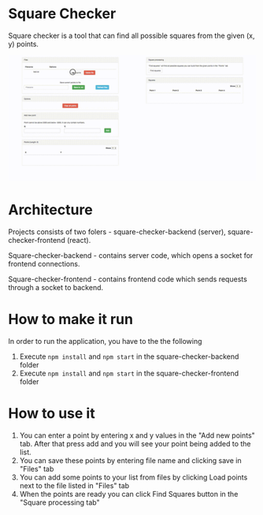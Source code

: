# Square Checker

Square checker is a tool that can find all possible squares from the given (x, y) points.

![alt text](/demo.gif)

# Architecture

Projects consists of two folers - square-checker-backend (server), square-checker-frontend (react).

Square-checker-backend - contains server code, which opens a socket for frontend connections.

Square-checker-frontend - contains frontend code which sends requests through a socket to backend.

# How to make it run

In order to run the application, you have to the the following

1. Execute `npm install` and `npm start` in the square-checker-backend folder
2. Execute `npm install` and `npm start` in the square-checker-frontend folder

# How to use it

1. You can enter a point by entering x and y values in the "Add new points" tab. After that press add and you will see your point being added to the list.
2. You can save these points by entering file name and clicking save in "Files" tab
3. You can add some points to your list from files by clicking Load points next to the file listed in "Files" tab
4. When the points are ready you can click Find Squares button in the "Square processing tab"
